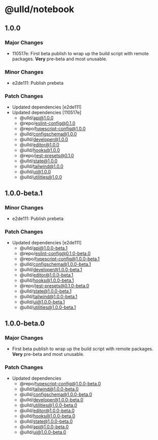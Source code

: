 # @ulld/notebook

## 1.0.0

### Major Changes

- 110517e: First beta publish to wrap up the build script with remote packages. **Very** pre-beta and most unusable.

### Minor Changes

- e2de111: Publish prebeta

### Patch Changes

- Updated dependencies [e2de111]
- Updated dependencies [110517e]
  - @ulld/api@1.0.0
  - @repo/eslint-config@0.1.0
  - @repo/typescript-config@1.0.0
  - @ulld/configschema@1.0.0
  - @ulld/developer@1.0.0
  - @ulld/editor@1.0.0
  - @ulld/hooks@1.0.0
  - @repo/jest-presets@0.1.0
  - @ulld/state@1.0.0
  - @ulld/tailwind@1.0.0
  - @ulld/ui@1.0.0
  - @ulld/utilities@1.0.0

## 1.0.0-beta.1

### Minor Changes

- e2de111: Publish prebeta

### Patch Changes

- Updated dependencies [e2de111]
  - @ulld/api@1.0.0-beta.1
  - @repo/eslint-config@0.1.0-beta.0
  - @repo/typescript-config@1.0.0-beta.1
  - @ulld/configschema@1.0.0-beta.1
  - @ulld/developer@1.0.0-beta.1
  - @ulld/editor@1.0.0-beta.1
  - @ulld/hooks@1.0.0-beta.1
  - @repo/jest-presets@0.1.0-beta.0
  - @ulld/state@1.0.0-beta.1
  - @ulld/tailwind@1.0.0-beta.1
  - @ulld/ui@1.0.0-beta.1
  - @ulld/utilities@1.0.0-beta.1

## 1.0.0-beta.0

### Major Changes

- First beta publish to wrap up the build script with remote packages. **Very** pre-beta and most unusable.

### Patch Changes

- Updated dependencies
  - @repo/typescript-config@1.0.0-beta.0
  - @ulld/tailwind@1.0.0-beta.0
  - @ulld/configschema@1.0.0-beta.0
  - @ulld/developer@1.0.0-beta.0
  - @ulld/utilities@1.0.0-beta.0
  - @ulld/editor@1.0.0-beta.0
  - @ulld/hooks@1.0.0-beta.0
  - @ulld/state@1.0.0-beta.0
  - @ulld/api@1.0.0-beta.0
  - @ulld/ui@1.0.0-beta.0
